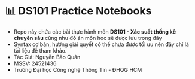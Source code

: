 # 📊 DS101 Practice Notebooks

- Repo này chứa các bài thực hành môn **DS101 - Xác suất thống kê chuyên sâu** cũng như đồ án môn học sẽ được lưu trong đây 
- Syntax cơ bản, hướng giải quyết có thể chưa được tối ưu nên đây chỉ là tài liệu đễ tham khảo. 
- Tác Giả: Nguyễn Bảo Quân
- MSSV: 24521436
- Trường Đại học Công nghệ Thông Tin - ĐHQG HCM 

